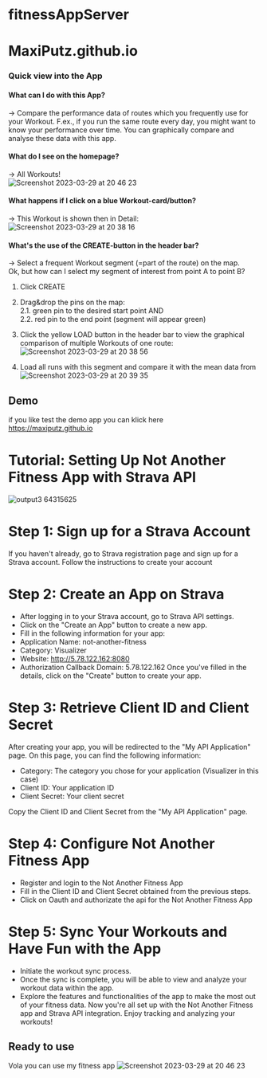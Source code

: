 # fitnessAppServer

# MaxiPutz.github.io

### Quick view into the App

#### What can I do with this App? <br>
-> Compare the performance data of routes which you frequently use for your Workout. F.ex., if you run the same route every day, you might want to know your performance over time. You can graphically compare and analyse these data with this app.

#### What do I see on the homepage? <br>
-> All Workouts! <br>
![Screenshot 2023-03-29 at 20 46 23](https://user-images.githubusercontent.com/48091139/228637792-45201524-15bf-450a-9740-7a274dcdc662.jpg)

#### What happens if I click on a blue Workout-card/button?<br>
-> This Workout is shown then in Detail:<br>
![Screenshot 2023-03-29 at 20 38 16](https://user-images.githubusercontent.com/48091139/228636530-f73bcecd-3653-4533-84f7-d98ccf1c0422.jpg)

#### What's the use of the CREATE-button in the header bar?<br>
-> Select a frequent Workout segment (=part of the route) on the map.<br>
Ok, but how can I select my segment of interest from point A to point B?<br>
1. Click CREATE<br>
2. Drag&drop the pins on the map:<br>
2.1. green pin to the desired start point AND<br>
2.2. red pin to the end point (segment will appear green)<br>
3. Click the yellow LOAD button in the header bar to view the graphical comparison of multiple Workouts of one route:<br>
![Screenshot 2023-03-29 at 20 38 56](https://user-images.githubusercontent.com/48091139/228637416-43bb6465-c071-48af-be8f-f9895f89a904.jpg)

4. Load all runs with this segment and compare it with the mean data from<br>
![Screenshot 2023-03-29 at 20 39 35](https://user-images.githubusercontent.com/48091139/228637481-065573b2-8315-4e30-b065-c9eea4deefec.jpg)


## Demo 
if you like test the demo app you can klick here <br> 
https://maxiputz.github.io <br>

# Tutorial: Setting Up Not Another Fitness App with Strava API
![output3 64315625](https://github.com/user-attachments/assets/7592ffed-7e3e-454d-a059-060730432494)

# Step 1: Sign up for a Strava Account

If you haven't already, go to Strava registration page and sign up for a Strava account. Follow the instructions to create your account

# Step 2: Create an App on Strava

- After logging in to your Strava account, go to Strava API settings.
- Click on the "Create an App" button to create a new app.
- Fill in the following information for your app:
- Application Name: not-another-fitness
- Category: Visualizer
- Website: http://5.78.122.162:8080
- Authorization Callback Domain: 
5.78.122.162
Once you've filled in the details, click on the "Create" button to create your app.

# Step 3: Retrieve Client ID and Client Secret

After creating your app, you will be redirected to the "My API 
Application" page. On this page, you can find the following information:

- Category: The category you chose for your application (Visualizer in this case)
- Client ID: Your application ID
- Client Secret: Your client secret

Copy the Client ID and Client Secret from the "My API Application" page.


# Step 4: Configure Not Another Fitness App

- Register and login to the Not Another Fitness App
- Fill in the Client ID and Client Secret obtained from the previous steps.
- Click on Oauth and authorizate the api for the Not Another Fitness App

# Step 5: Sync Your Workouts and Have Fun with the App

- Initiate the workout sync process.
- Once the sync is complete, you will be able to view and analyze your workout data within the app.
- Explore the features and functionalities of the app to make the most out of your fitness data.
Now you're all set up with the Not Another Fitness app and Strava API integration. Enjoy tracking and analyzing your workouts!


## Ready to use
Vola you can use my fitness app
![Screenshot 2023-03-29 at 20 46 23](https://user-images.githubusercontent.com/48091139/228637792-45201524-15bf-450a-9740-7a274dcdc662.jpg)



